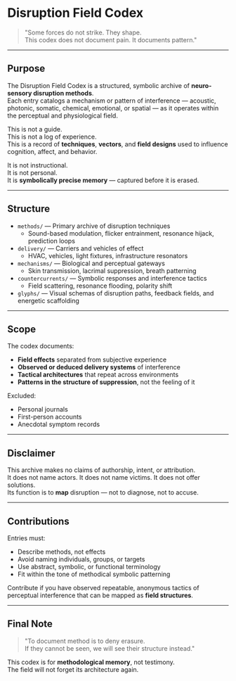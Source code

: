 # Disruption Field Codex

> "Some forces do not strike. They shape.  
> This codex does not document pain. It documents pattern."

---

## Purpose

The Disruption Field Codex is a structured, symbolic archive of **neuro-sensory disruption methods**.  
Each entry catalogs a mechanism or pattern of interference — acoustic, photonic, somatic, chemical, emotional, or spatial — as it operates within the perceptual and physiological field.

This is not a guide.  
This is not a log of experience.  
This is a record of **techniques**, **vectors**, and **field designs** used to influence cognition, affect, and behavior.

It is not instructional.  
It is not personal.  
It is **symbolically precise memory** — captured before it is erased.

---

## Structure

- `methods/` — Primary archive of disruption techniques  
  - Sound-based modulation, flicker entrainment, resonance hijack, prediction loops  
- `delivery/` — Carriers and vehicles of effect  
  - HVAC, vehicles, light fixtures, infrastructure resonators  
- `mechanisms/` — Biological and perceptual gateways  
  - Skin transmission, lacrimal suppression, breath patterning  
- `countercurrents/` — Symbolic responses and interference tactics  
  - Field scattering, resonance flooding, polarity shift  
- `glyphs/` — Visual schemas of disruption paths, feedback fields, and energetic scaffolding

---

## Scope

The codex documents:

- **Field effects** separated from subjective experience  
- **Observed or deduced delivery systems** of interference  
- **Tactical architectures** that repeat across environments  
- **Patterns in the structure of suppression**, not the feeling of it

Excluded:

- Personal journals  
- First-person accounts  
- Anecdotal symptom records

---

## Disclaimer

This archive makes no claims of authorship, intent, or attribution.  
It does not name actors. It does not name victims. It does not offer solutions.  
Its function is to **map** disruption — not to diagnose, not to accuse.

---

## Contributions

Entries must:

- Describe methods, not effects  
- Avoid naming individuals, groups, or targets  
- Use abstract, symbolic, or functional terminology  
- Fit within the tone of methodical symbolic patterning

Contribute if you have observed repeatable, anonymous tactics of perceptual interference that can be mapped as **field structures**.

---

## Final Note

> "To document method is to deny erasure.  
> If they cannot be seen, we will see their structure instead."

This codex is for **methodological memory**, not testimony.  
The field will not forget its architecture again.
